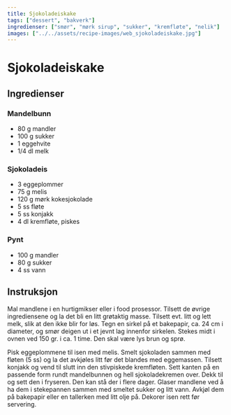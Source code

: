 ```yaml
---
title: Sjokoladeiskake
tags: ["dessert", "bakverk"]
ingredienser: ["smør", "mørk sirup", "sukker", "kremfløte", "nelik"]
images: ["../../assets/recipe-images/web_sjokoladeiskake.jpg"]
---
```


# Sjokoladeiskake

## Ingredienser

### Mandelbunn

- 80 g mandler
- 100 g sukker
- 1 eggehvite
- 1/4 dl melk

### Sjokoladeis

- 3 eggeplommer
- 75 g melis
- 120 g mørk kokesjokolade
- 5 ss fløte
- 5 ss konjakk
- 4 dl kremfløte, piskes

### Pynt

- 100 g mandler
- 80 g sukker
- 4 ss vann

## Instruksjon

Mal mandlene i en hurtigmikser eller i food prosessor. Tilsett de øvrige ingrediensene og la det bli en litt grøtaktig masse. Tilsett evt. litt og lett melk, slik at den ikke blir for løs. Tegn en sirkel på et bakepapir, ca. 24 cm i diameter, og smør deigen ut i et jevnt lag innenfor sirkelen. Stekes midt i ovnen ved 150 gr. i ca. 1 time. Den skal være lys brun og sprø.

Pisk eggeplommene til isen med melis. Smelt sjokoladen sammen med fløten (5 ss) og la det avkjøles litt før det blandes med eggemassen. Tilsett konjakk og vend til slutt inn den stivpiskede kremfløten. Sett kanten på en passende form rundt mandelbunnen og hell sjokoladekremen over. Dekk til og sett den i fryseren. Den kan stå der i flere dager. Glaser mandlene ved å ha dem i stekepannen sammen med smeltet sukker og litt vann. Avkjøl dem på bakepapir eller en tallerken med litt olje på. Dekorer isen rett før servering.
